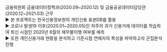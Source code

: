 금융위원회 금융데이터정책과(2020.09~2020.12) 및 금융공공데이터담당관(2020.12~2021.03) 근무 <br>
▶ 본 프로젝트는 한국신용정보원의 개인신용 표본DB를 활용 <br>
▶ 코로나 발생19 이후(2020.01~2020.05)인 차주의 과거 신용거래 데이터를 학습하여 최신 시점인 2020년 6월의 채무불이행 여부를 예측 <br>
▶ 또한 개인신용거래 현황을 분석하고 기준시점 연체자의 특성을 파악하고자 군집분석 진행 <br>

